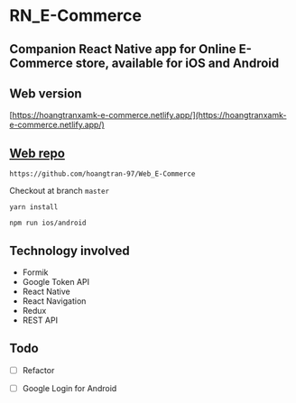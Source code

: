 # RN_E-Commerce

## Companion React Native app for Online E-Commerce store, available for iOS and Android 

## Web version
[https://hoangtranxamk-e-commerce.netlify.app/](https://hoangtranxamk-e-commerce.netlify.app/)
## [Web repo](https://github.com/hoangtran-97/Web_E-Commerce) 
```
https://github.com/hoangtran-97/Web_E-Commerce
```
Checkout at branch `master`
```
yarn install
```
``` 
npm run ios/android 
```

## Technology involved 
- Formik 
- Google Token API 
- React Native 
- React Navigation
- Redux
- REST API 
## Todo 
- [ ] Refactor 
- [ ] Google Login for Android 
      
